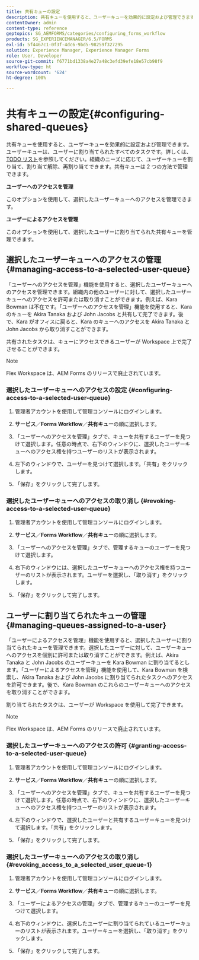 ```yaml
---
title: 共有キューの設定
description: 共有キューを使用すると、ユーザーキューを効果的に設定および管理できます。共有キューの設定方法について説明します。
contentOwner: admin
content-type: reference
geptopics: SG_AEMFORMS/categories/configuring_forms_workflow
products: SG_EXPERIENCEMANAGER/6.5/FORMS
exl-id: 5f4467c1-0f3f-4dc6-9bd5-98259f327295
solution: Experience Manager, Experience Manager Forms
role: User, Developer
source-git-commit: f6771bd1338a4e27a48c3efd39efe18e57cb98f9
workflow-type: ht
source-wordcount: '624'
ht-degree: 100%

---
```


# 共有キューの設定{#configuring-shared-queues}

共有キューを使用すると、ユーザーキューを効果的に設定および管理できます。ユーザーキューは、ユーザーに割り当てられたすべてのタスクです。詳しくは、[TODO リスト](https://help.adobe.com/ja_JP/livecycle/11.0/WorkspaceHelp/WS92d06802c76abadb-2b6ab502126beb6ba2f-7ffc.2.html)を参照してください。組織のニーズに応じて、ユーザーキューを割り当て、割り当て解除、再割り当てできます。共有キューは 2 つの方法で管理できます。

**ユーザーへのアクセスを管理**

このオプションを使用して、選択したユーザーキューへのアクセスを管理できます。

**ユーザーによるアクセスを管理**

このオプションを使用して、選択したユーザーに割り当てられた共有キューを管理できます。

## 選択したユーザーキューへのアクセスの管理 {#managing-access-to-a-selected-user-queue}

「ユーザーへのアクセスを管理」機能を使用すると、選択したユーザーキューへのアクセスを管理できます。組織内の他のユーザーに対して、選択したユーザーキューへのアクセスを許可または取り消すことができます。例えば、Kara Bowman は不在です。「ユーザーへのアクセスを管理」機能を使用すると、Kara のキューを Akira Tanaka および John Jacobs と共有して完了できます。後で、Kara がオフィスに戻ると、Kara のキューへのアクセスを Akira Tanaka と John Jacobs から取り消すことができます。

共有されたタスクは、キューにアクセスできるユーザーが Workspace 上で完了させることができます。

>[!NOTE]
>
>Flex Workspace は、AEM Forms のリリースで廃止されています。

### 選択したユーザーキューへのアクセスの設定 {#configuring-access-to-a-selected-user-queue}

1. 管理者アカウントを使用して管理コンソールにログインします。
1. **サービス**／**Forms Workflow**／**共有キュー**&#x200B;の順に選択します。

1. 「ユーザーへのアクセスを管理」タブで、キューを共有するユーザーを見つけて選択します。任意の時点で、右下のウィンドウに、選択したユーザーキューへのアクセス権を持つユーザーのリストが表示されます。
1. 左下のウィンドウで、ユーザーを見つけて選択します。「共有」をクリックします。
1. 「保存」をクリックして完了します。

### 選択したユーザーキューへのアクセスの取り消し {#revoking-access-to-a-selected-user-queue}

1. 管理者アカウントを使用して管理コンソールにログインします。
1. **サービス**／**Forms Workflow**／**共有キュー**&#x200B;の順に選択します。

1. 「ユーザーへのアクセスを管理」タブで、管理するキューのユーザーを見つけて選択します。
1. 右下のウィンドウには、選択したユーザーキューへのアクセス権を持つユーザーのリストが表示されます。ユーザーを選択し、「取り消す」をクリックします。
1. 「保存」をクリックして完了します。

## ユーザーに割り当てられたキューの管理 {#managing-queues-assigned-to-a-user}

「ユーザーによるアクセスを管理」機能を使用すると、選択したユーザーに割り当てられたキューを管理できます。選択したユーザーに対して、ユーザーキューへのアクセスを個別に許可または取り消すことができます。例えば、Akira Tanaka と John Jacobs のユーザーキューを Kara Bowman に割り当てるとします。「ユーザーによるアクセスを管理」機能を使用して、Kara Bowman を検索し、Akira Tanaka および John Jacobs に割り当てられたタスクへのアクセスを許可できます。後で、Kara Bowman のこれらのユーザーキューへのアクセスを取り消すことができます。

割り当てられたタスクは、ユーザーが Workspace を使用して完了できます。

>[!NOTE]
>
>Flex Workspace は、AEM Forms のリリースで廃止されています。

### 選択したユーザーキューへのアクセスの許可 {#granting-access-to-a-selected-user-queue}

1. 管理者アカウントを使用して管理コンソールにログインします。
1. **サービス**／**Forms Workflow**／**共有キュー**&#x200B;の順に選択します。

1. 「ユーザーへのアクセスを管理」タブで、キューを共有するユーザーを見つけて選択します。任意の時点で、右下のウィンドウに、選択したユーザーキューへのアクセス権を持つユーザーのリストが表示されます。
1. 左下のウィンドウで、選択したユーザーと共有するユーザーキューを見つけて選択します。「共有」をクリックします。
1. 「保存」をクリックして完了します。

### 選択したユーザーキューへのアクセスの取り消し {#revoking_access_to_a_selected_user_queue-1}

1. 管理者アカウントを使用して管理コンソールにログインします。
1. **サービス**／**Forms Workflow**／**共有キュー**&#x200B;の順に選択します。

1. 「ユーザーによるアクセスの管理」タブで、管理するキューのユーザーを見つけて選択します。
1. 右下のウィンドウに、選択したユーザーに割り当てられているユーザーキューのリストが表示されます。ユーザーキューを選択し、「取り消す」をクリックします。
1. 「保存」をクリックして完了します。
